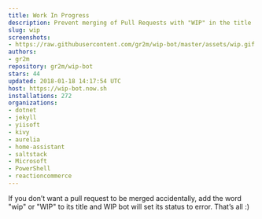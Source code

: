 ```yaml
---
title: Work In Progress
description: Prevent merging of Pull Requests with "WIP" in the title
slug: wip
screenshots:
- https://raw.githubusercontent.com/gr2m/wip-bot/master/assets/wip.gif
authors:
- gr2m
repository: gr2m/wip-bot
stars: 44
updated: 2018-01-18 14:17:54 UTC
host: https://wip-bot.now.sh
installations: 272
organizations:
- dotnet
- jekyll
- yiisoft
- kivy
- aurelia
- home-assistant
- saltstack
- Microsoft
- PowerShell
- reactioncommerce
---
```


If you don’t want a pull request to be merged accidentally, add the word "wip" or "WIP" to its title and WIP bot will set its status to error. That’s all :)
